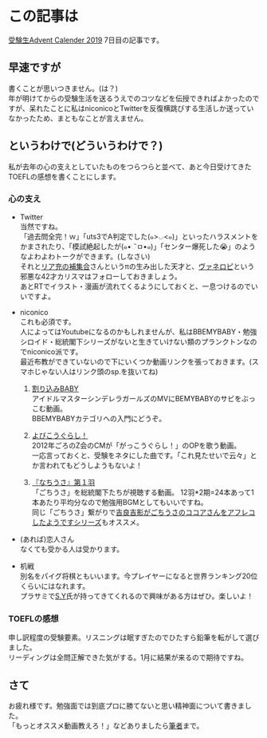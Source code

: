 # この記事は
[受験生Advent Calender 2019](https://adventar.org/calendars/3972) 7日目の記事です。

## 早速ですが
書くことが思いつきません。(は？)  
年が明けてからの受験生活を送るうえでのコツなどを伝授できればよかったのですが、呆れたことに私はniconicoとTwitterを反復横跳びする生活しか送っていなかったため、まともなことが言えません。

## というわけで(どういうわけで？)
私が去年の心の支えとしていたものをつらつらと並べて、あと今日受けてきたTOEFLの感想を書くことにします。

### 心の支え
- Twitter  
当然ですね。  
「過去問全完！ｗ」「uts3でA判定でした(๑>◡<๑)」といったハラスメントをかまされたり、「模試絶起したが(๑•ૅㅁ•๑)」「センター爆死した😭」のようなよわよわトークができます。(しなさい)  
それと[リア充の補集合](https://twitter.com/complement_real)さんというπの生み出した天才と、[ヴァネロピ](https://twitter.com/vane11ope)という邪悪な42才カリスマはフォローしておきましょう。  
あとRTでイラスト・漫画が流れてくるようにしておくと、一息つけるのでいいですよ。

- niconico  
これも必須です。  
人によってはYoutubeになるのかもしれませんが、私はBBEMYBABY・勉強シロイド・総統閣下シリーズがないと生きていけない類のプランクトンなのでniconico派です。  
最近布教ができていないので下にいくつか動画リンクを張っておきます。(スマホじゃない人はリンク頭のsp.を抜いてね)  
    1. [割り込みBABY](https://sp.nicovideo.jp/watch/sm29478723)  
    アイドルマスターシンデレラガールズのMVにBEMYBABYのサビをぶっこむ動画。  
    BBEMYBABYカテゴリへの入門にどうぞ。

    2. [よびこうぐらし！](https://sp.nicovideo.jp/watch/sm26679206)  
    2012年ごろのZ会のCMが「がっこうぐらし！」のOPを歌う動画。  
    一応言っておくと、受験をネタにした曲です。「これ見たせいで云々」とか言われてもどうしようもないよ！

    3. [『なちうさ』第１羽](https://sp.nicovideo.jp/watch/sm23343452)  
    「ごちうさ」を総統閣下たちが視聴する動画。
    12羽\*2期=24本あって1本あたり平均分なので勉強用BGMとしてもいいですね。  
    同じ「ごちうさ」繋がりで[吉良吉影がごちうさのココアさんをアフレコしたようですシリーズ](https://sp.nicovideo.jp/mylist/62458669)もオススメ。

- (あれば)恋人さん  
なくても受かる人は受かります。

- 机戦  
別名をパイグ将棋ともいいます。今プレイヤーになると世界ランキング20位くらいにはなれます。  
プラサミで[S.Y](https://twitter.com/s_y15)氏が持ってきてくれるので興味がある方はぜひ。楽しいよ！

### TOEFLの感想
申し訳程度の受験要素。リスニングは眠すぎたのでひたすら鉛筆を転がして選びました。  
リーディングは全問正解できた気がする。1月に結果が来るので期待ですね。

## さて
お疲れ様です。勉強面では到底プロに勝てないと思い精神面について書きました。  
「もっとオススメ動画教えろ！」などありましたら[筆者](https://twitter.com/shinji_jetter)まで。
